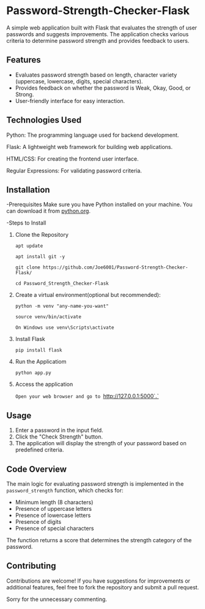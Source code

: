 # Password-Strength-Checker-Flask

A simple web application built with Flask that evaluates the strength of user passwords and suggests improvements. The application checks various criteria to determine password strength and provides feedback to users.

## Features

- Evaluates password strength based on length, character variety (uppercase, lowercase, digits, special characters).
- Provides feedback on whether the password is Weak, Okay, Good, or Strong.
- User-friendly interface for easy interaction.

## Technologies Used

 Python: The programming language used for backend development.
	
 Flask: A lightweight web framework for building web applications.
	
 HTML/CSS: For creating the frontend user interface.
	
 Regular Expressions: For validating password criteria.

 ## Installation

  -Prerequisites
    Make sure you have Python installed on your machine. You can download it from [python.org](https://www.python.org/downloads/).

     
  -Steps to Install
  1. Clone the Repository

     `apt update`
     
     `apt install git -y`
     
     `git clone https://github.com/Joe6001/Password-Strength-Checker-Flask/`
     
     `cd Password_Strength_Checker-Flask`

     
  3. Create a virtual environment(optional but recommended):

     `python -m venv "any-name-you-want"`
     
     `source venv/bin/activate`
     
     `On Windows use venv\Scripts\activate`
  4. Install Flask
     
     `pip install flask`
  5. Run the Applicatiom
     
     `python app.py` 
  6. Access the application
     
      `Open your web browser and go to `http://127.0.0.1:5000`.`

## Usage

1. Enter a password in the input field.
2. Click the "Check Strength" button.
3. The application will display the strength of your password based on predefined criteria.

## Code Overview

The main logic for evaluating password strength is implemented in the `password_strength` function, which checks for:

- Minimum length (8 characters)
- Presence of uppercase letters
- Presence of lowercase letters
- Presence of digits
- Presence of special characters

The function returns a score that determines the strength category of the password.

## Contributing

Contributions are welcome! If you have suggestions for improvements or additional features, feel free to fork the repository and submit a pull request.

Sorry for the unnecessary commenting.